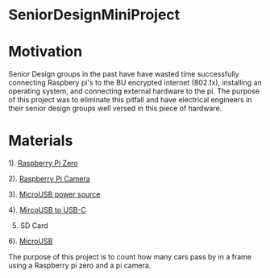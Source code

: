 # SeniorDesignMiniProject

# Motivation
Senior Design groups in the past have have wasted time successfully connecting Raspbery pi's to the BU encrypted internet (802.1x), installing an operating system, and connecting external hardware to the pi. The purpose of this project was to eliminate this pitfall and have electrical engineers in their senior design groups well versed in this piece of hardware. 

# Materials

1). [Raspberry Pi Zero](https://www.google.com/aclk?sa=l&ai=DChcSEwihoYK7rMjdAhUJnLMKHUmkBkQYABABGgJxbg&sig=AOD64_1MRwKVqANLd_4U0Q5fyg3-UyDgEw&ctype=5&q=&ved=0ahUKEwiW3fy6rMjdAhVNm-AKHT5mCawQ9aACCDE&adurl=)

2). [Raspberry Pi Camera](https://www.google.com/aclk?sa=l&ai=DChcSEwjlkYbLrMjdAhXFVg0KHRbuBWUYABAEGgJxYg&sig=AOD64_2SDYdBCgdkinCS4KokfkoZclmBbw&ctype=5&q=&ved=0ahUKEwj51YDLrMjdAhUtneAKHfYsA4IQ9aACCDg&adurl=)

3). [MicroUSB power source](https://www.google.com/aclk?sa=l&ai=DChcSEwiZuPXfrMjdAhVMgbMKHcOZBSwYABAEGgJxbg&sig=AOD64_3-79f1w5ECbjEMgNozrPNbRH6uUg&ctype=5&q=&ved=0ahUKEwiZqu_frMjdAhXrdN8KHTKfBeYQ9aACCD4&adurl=) 

4). [MircoUSB to USB-C](https://www.google.com/aclk?sa=l&ai=DChcSEwi00_mCrcjdAhWXiLMKHbZzCaEYABAFGgJxbg&sig=AOD64_3XFmfzVcgdf3B5r5507Uqw77oytw&ctype=5&q=&ved=0ahUKEwjfnfSCrcjdAhXlct8KHVuPAdcQ9aACCD8&adurl=)

5) SD Card

6). [MicroUSB](google.com)

The purpose of this project is to count how many cars pass by in a frame using a Raspberry pi zero and a pi camera. 
